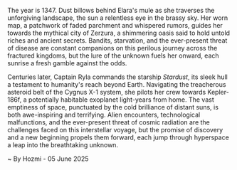 
The year is 1347.  Dust billows behind Elara's mule as she traverses the unforgiving landscape, the sun a relentless eye in the brassy sky.  Her worn map, a patchwork of faded parchment and whispered rumors, guides her towards the mythical city of Zerzura, a shimmering oasis said to hold untold riches and ancient secrets. Bandits, starvation, and the ever-present threat of disease are constant companions on this perilous journey across the fractured kingdoms, but the lure of the unknown fuels her onward, each sunrise a fresh gamble against the odds.


Centuries later, Captain Ryla commands the starship *Stardust*, its sleek hull a testament to humanity's reach beyond Earth.  Navigating the treacherous asteroid belt of the Cygnus X-1 system, she pilots her crew towards Kepler-186f, a potentially habitable exoplanet light-years from home.  The vast emptiness of space, punctuated by the cold brilliance of distant suns, is both awe-inspiring and terrifying.  Alien encounters, technological malfunctions, and the ever-present threat of cosmic radiation are the challenges faced on this interstellar voyage, but the promise of discovery and a new beginning propels them forward, each jump through hyperspace a leap into the breathtaking unknown.

~ By Hozmi - 05 June 2025
